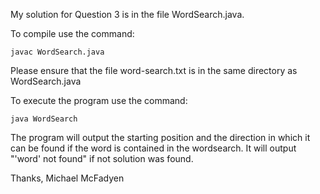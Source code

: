My solution for Question 3 is in the file WordSearch.java.

To compile use the command:
```
javac WordSearch.java
```

Please ensure that the file word-search.txt is in the same directory as WordSearch.java

To execute the program use the command:
```
java WordSearch
```

The program will output the starting position and the direction in which it can be found if the word is contained in the wordsearch.
It will output "'word' not found" if not solution was found.

Thanks,
Michael McFadyen

